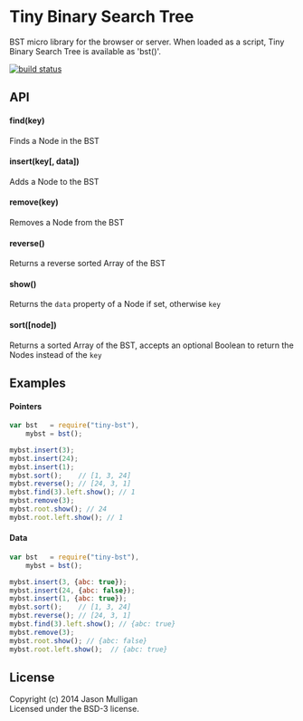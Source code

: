 # Tiny Binary Search Tree

BST micro library for the browser or server. When loaded as a script, Tiny Binary Search Tree is available as 'bst()'.

[![build status](https://secure.travis-ci.org/avoidwork/tiny-bst.svg)](http://travis-ci.org/avoidwork/tiny-bst)

## API

#### find(key)
Finds a Node in the BST

#### insert(key[, data])
Adds a Node to the BST

#### remove(key)
Removes a Node from the BST

#### reverse()
Returns a reverse sorted Array of the BST

#### show()
Returns the `data` property of a Node if set, otherwise `key`

#### sort([node])
Returns a sorted Array of the BST, accepts an optional Boolean to return the Nodes instead of the `key`

## Examples
#### Pointers
```javascript
var bst   = require("tiny-bst"),
    mybst = bst();

mybst.insert(3);
mybst.insert(24);
mybst.insert(1);
mybst.sort();    // [1, 3, 24]
mybst.reverse(); // [24, 3, 1]
mybst.find(3).left.show(); // 1
mybst.remove(3);
mybst.root.show(); // 24
mybst.root.left.show(); // 1
```

#### Data
```javascript
var bst   = require("tiny-bst"),
    mybst = bst();

mybst.insert(3, {abc: true});
mybst.insert(24, {abc: false});
mybst.insert(1, {abc: true});
mybst.sort();    // [1, 3, 24]
mybst.reverse(); // [24, 3, 1]
mybst.find(3).left.show(); // {abc: true}
mybst.remove(3);
mybst.root.show(); // {abc: false}
mybst.root.left.show();  // {abc: true}
```

## License
Copyright (c) 2014 Jason Mulligan  
Licensed under the BSD-3 license.
